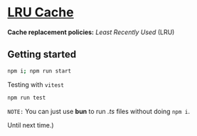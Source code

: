# [LRU Cache](https://en.wikipedia.org/wiki/Cache_replacement_policies#LRU)

**Cache replacement policies:** *Least Recently Used* (LRU)

## Getting started

```bash
npm i; npm run start
```

Testing with `vitest`

```bash
npm run test
```

`NOTE:` You can just use **bun** to run *.ts* files without doing `npm i`.

Until next time.)

